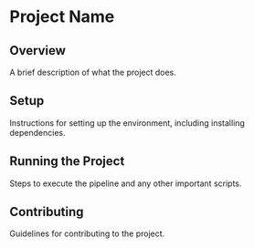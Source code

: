 # Project Name

## Overview
A brief description of what the project does.

## Setup
Instructions for setting up the environment, including installing dependencies.

## Running the Project
Steps to execute the pipeline and any other important scripts.

## Contributing
Guidelines for contributing to the project.
